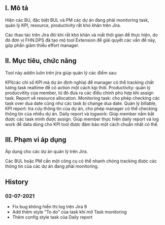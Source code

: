 ## I. Mô tả
Hiện các BU, đặc biệt BUL và PM các dự án đang phải monitoring task, quản lý KPI, resource, productivity rất khó khăn trên Jira.

Các thao tác trên Jira đôi khi rất khó khăn và mất thời gian để thực hiện, do đó đơn vị FHN.DPS đã tạo mộ tool Extension để giải quyết các vấn đề này, góp phần giảm thiểu effort manager.

## II. Mục tiêu, chức năng
Tool này addin luôn trên jira giúp quản lý các điểm sau:

KPI(các chỉ số KPI mà dự án định nghĩa) để manager có thể tracking chất lương task realtime để có action một cách kịp thời.
Productivity: quản lý producvitity của member, từ đó đưa ra các điều chỉnh phù hợp khi assign task.
Report về resource allocation.
Monitoring task: cho phép checking các task over dua date cũng như các task bị change dua date.
Quản lý billable, KPI report: tra cứu thông tin của dự án, cho phép manager có thể checking thông tin của nhiều dự án.
Daily report và logwork: Giúp member nắm bắt được các task mình được assign. Giúp member thực hiện daily report và log work để data dùng cho KPI tool được đảm bảo một cách chuẩn nhất có thể.

## III. Phạm vi áp dụng
Áp dụng cho các dự án quản lý trên Jira.

Các BUL hoặc PM cần một công cụ có thể nhanh chóng tracking được các thông tin của các dự án đang phải monitoring.


## History
### 02-07-2021
* Fix bug không hiển thị log trên Jira 9
* Add thêm style "To do" của task khi mở Task monitoring
* Thêm config style task của Daily report

